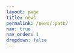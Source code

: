 ```yaml
---
layout: page
title: news
permalink: /news/:path/
nav: true
nav_order: 1
dropdown: false
---
```


<!-- _pages/news.md -->
<div class="news">

</div>